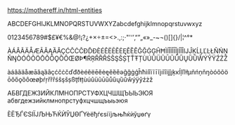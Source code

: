 https://mothereff.in/html-entities

ABCDEFGHIJKLMNOPQRSTUVWXYZabcdefghijklmnopqrstuvwxyz

0123456789#$£¥€%&@!¡?¿+×÷±=<>.,:;·"'‘’‚“”„«»_-~¬()[]{}/\|¦^°*

ÀÁÂÃÄÅÆĀĂĄȀȂÇĆĈĊČÐĎĐÈÉÊËĒĔĖĘĚȄȆĜĞĠĢĤĦÌÍÎÏĨĪĬĮİȈȊĲĴĶĹĻĽĿŁÑŃŅŇŊÒÓÔÕÖŌŎŐǪȌȎŒØÞ¶ŔŖŘȐȒŚŜŞŠȘŢŤŦȚÙÚÛÜŨŪŬŮŰŲȔȖŴÝŶŸŹŻŽ

àáâãäåæāăąȁȃçćĉċčďđðèéêëēĕėęěȅȇəĝğġģĥħìíîïĩīĭįıȉȋĳĵȷķĸĺļľŀłµñńņňŋòóôõöōŏőǫȍȏœøþŕŗřȑȓśŝşšșßţťŧțùúûüũūŭůűųȕȗŵýÿŷźżž

АБВГДЕЖЗИЙКЛМНОПРСТУФХЦЧШЩЪЫЬЭЮЯ
абвгдежзийклмнопрстуфхцчшщъыьэюя

ЀЁЂЃЄЅІЇЈЉЊЋЌЍЎЏѲҐҮѐёђѓєѕіїјљњћќѝўџѳґү
